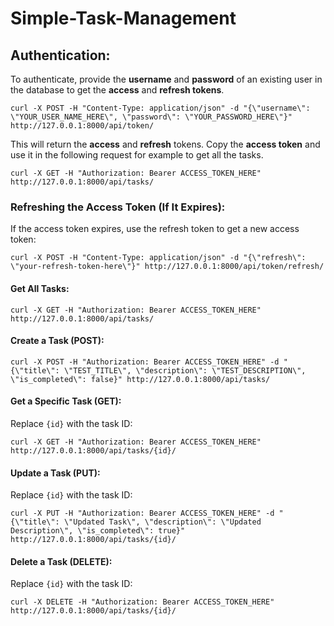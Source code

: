 # Simple-Task-Management

## Authentication:

To authenticate, provide the **username** and **password** of an existing user in the database to get the **access** and **refresh tokens**.

```
curl -X POST -H "Content-Type: application/json" -d "{\"username\": \"YOUR_USER_NAME_HERE\", \"password\": \"YOUR_PASSWORD_HERE\"}" http://127.0.0.1:8000/api/token/
```

This will return the **access** and **refresh** tokens. Copy the **access token** and use it in the following request for example to get all the tasks.
```
curl -X GET -H "Authorization: Bearer ACCESS_TOKEN_HERE" http://127.0.0.1:8000/api/tasks/
```

### Refreshing the Access Token (If It Expires):
If the access token expires, use the refresh token to get a new access token:

```
curl -X POST -H "Content-Type: application/json" -d "{\"refresh\": \"your-refresh-token-here\"}" http://127.0.0.1:8000/api/token/refresh/
```


#### Get All Tasks:
```
curl -X GET -H "Authorization: Bearer ACCESS_TOKEN_HERE" http://127.0.0.1:8000/api/tasks/
```
#### Create a Task (POST):
```
curl -X POST -H "Authorization: Bearer ACCESS_TOKEN_HERE" -d "{\"title\": \"TEST_TITLE\", \"description\": \"TEST_DESCRIPTION\", \"is_completed\": false}" http://127.0.0.1:8000/api/tasks/
```

#### Get a Specific Task (GET):
Replace `{id}` with the task ID:

```
curl -X GET -H "Authorization: Bearer ACCESS_TOKEN_HERE" http://127.0.0.1:8000/api/tasks/{id}/
```

#### Update a Task (PUT):
Replace `{id}` with the task ID:

```
curl -X PUT -H "Authorization: Bearer ACCESS_TOKEN_HERE" -d "{\"title\": \"Updated Task\", \"description\": \"Updated Description\", \"is_completed\": true}" http://127.0.0.1:8000/api/tasks/{id}/
```

#### Delete a Task (DELETE):
Replace `{id}` with the task ID:

```
curl -X DELETE -H "Authorization: Bearer ACCESS_TOKEN_HERE" http://127.0.0.1:8000/api/tasks/{id}/
```


